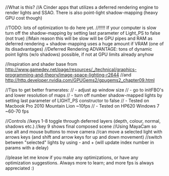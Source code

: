 //What is this?
//A Cinder apps that utilizes a deferred rendering engine to render lights and SSAO. There is also point-light shadow-mapping (heavy GPU cost though)

//TODO: lots of optimization to do here yet.
//!!!!! If your computer is slow turn off the shadow-mapping by setting last parameter of Light_PS to false (not true)
//Main reason this will be slow will be GPU pipes and RAM as deferred rendering + shadow-mapping uses a huge amount if VRAM (one of its disadvantages)
//Deferred Rendering ADVANTAGE: tons of dynamic point lights (w/o shadows) possible, if not at GPU limits already anyhow

//Inspiration and shader base from http://www.gamedev.net/page/resources/_/technical/graphics-programming-and-theory/image-space-lighting-r2644 
//and http://http.developer.nvidia.com/GPUGems2/gpugems2_chapter09.html

//Tips to get better framerates:
// - adjust ap window size
// - go to initFBO's and lower resolution of maps
// - turn off number shadow-mapped lights by setting last parameter of LIGHT_PS constructor to false
// - Tested on Macbook Pro 2010 Mountain Lion ~10fps
// - Tested on HP620 Windows 7 ~60-70 fps

//Controls
//keys 1-8 toggle through deferred layers (depth, colour, normal, shadows etc.)
//key 9 shows final composed scene
//Using MayaCam so use alt and mouse buttons to move camera
//can move a selected light with arrows keys (and shift and arrow keys for up and down movement)
//switch between "selected" lights by using - and + (will update index number in params with a delay)

//please let me know if you make any optimizations, or have any optimization suggestions. Always more to learn; and more fps is always appreciated :)
